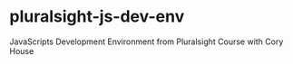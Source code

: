 # pluralsight-js-dev-env
JavaScripts Development Environment from Pluralsight Course with Cory House
